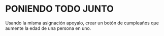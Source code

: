 # PONIENDO TODO JUNTO

Usando la misma asignación apoyalo, crear un botón de cumpleaños que aumente la edad de una persona en uno.